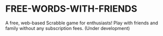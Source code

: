# FREE-WORDS-WITH-FRIENDS
A free, web-based Scrabble game for enthusiasts! Play with friends and family without any subscription fees. (Under development)
